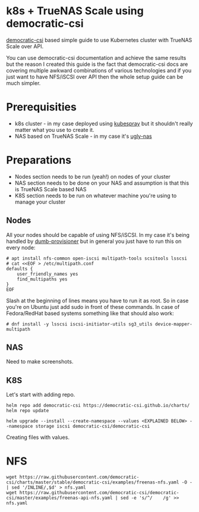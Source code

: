 # k8s + TrueNAS Scale using democratic-csi
[democratic-csi](https://github.com/democratic-csi/democratic-csi) based simple guide to use Kubernetes cluster with TrueNAS Scale over API. 

You can use democratic-csi documentation and achieve the same results but the reason I created this guide is the fact that democratic-csi docs are covering multiple awkward combinations of various technologies and if you just want to have NFS/iSCSI over API then the whole setup guide can be much simpler.

# Prerequisities
* k8s cluster - in my case deployed using [kubespray](https://kubespray.io) but it shouldn't really matter what you use to create it.
* NAS based on TrueNAS Scale - in my case it's [ugly-nas](https://github.com/fenio/ugly-nas) 

# Preparations

* Nodes section needs to be run (yeah!) on nodes of your cluster
* NAS section needs to be done on your NAS and assumption is that this is TrueNAS Scale based NAS
* K8S section needs to be run on whatever machine you're using to manage your cluster

## Nodes
All your nodes should be capable of using NFS/iSCSI. In my case it's being handled by [dumb-provisioner](https://github.com/fenio/dumb-provisioner) but in general you just have to run this on every node:
```
# apt install nfs-common open-iscsi multipath-tools scsitools lsscsi
# cat <<EOF > /etc/multipath.conf
defaults {
    user_friendly_names yes
    find_multipaths yes
}
EOF
```
Slash at the beginning of lines means you have to run it as root. So in case you're on Ubuntu just add sudo in front of these commands.
In case of Fedora/RedHat based systems something like that should also work:
```
# dnf install -y lsscsi iscsi-initiator-utils sg3_utils device-mapper-multipath
```

## NAS 

Need to make screenshots.

## K8S
Let's start with adding repo.
```
helm repo add democratic-csi https://democratic-csi.github.io/charts/
helm repo update
```

```
helm upgrade --install --create-namespace --values <EXPLAINED BELOW> --namespace storage iscsi democratic-csi/democratic-csi
```

Creating files with values.

# NFS
```
wget https://raw.githubusercontent.com/democratic-csi/charts/master/stable/democratic-csi/examples/freenas-nfs.yaml -O - | sed '/INLINE/,$d' > nfs.yaml
wget https://raw.githubusercontent.com/democratic-csi/democratic-csi/master/examples/freenas-api-nfs.yaml | sed -e 's/^/    /g' >> nfs.yaml
```
